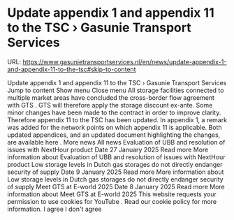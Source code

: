 # Update appendix 1 and appendix 11 to the TSC › Gasunie Transport Services

URL: https://www.gasunietransportservices.nl/en/news/update-appendix-1-and-appendix-11-to-the-tsc#skip-to-content

Update appendix 1 and appendix 11 to the TSC › Gasunie Transport Services
Jump to content
Show menu
Close menu
All storage facilities connected to multiple market areas have concluded the cross-border flow agreement with
GTS
.
GTS
will therefore apply the storage discount ex-ante. Some minor changes have been made to the contract in order to improve clarity. Therefore appendix 11 to the TSC has been updated. In appendix 1, a remark was added for the network points on which appendix 11 is applicable.
Both updated appendices, and an updated document highlighting the changes, are available
here
.
More news
All news
Evaluation of UBB and resolution of issues with NextHour product
Date
27 January 2025
Read more
More information about Evaluation of UBB and resolution of issues with NextHour product
Low storage levels in Dutch gas storages do not directly endanger security of supply
Date
9 January 2025
Read more
More information about Low storage levels in Dutch gas storages do not directly endanger security of supply
Meet GTS at E-world 2025
Date
8 January 2025
Read more
More information about Meet GTS at E-world 2025
This website requests your permission to use cookies for
YouTube
. Read our
cookie policy
for more information.
I agree
I don't agree